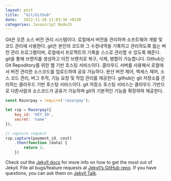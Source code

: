 ```yaml
---
layout: post
title:  "Git/Github"
date:   2022-11-28 21:03:36 +0530
categories: Javascript NodeJS
---
```

Git은 오픈 소스 버전 관리 시스템이다. 로컬에서 버전을 관리하며 소프트웨어 개발 및 코드 관리에 사용한다. git은 본인의 코드와 그 수정내역을 기록하고 관리하도록 돕는 버전 관리 프로그램이며, 로컬에서 프로젝트의 기록을 스스로 관리할 수 있도록 해준다. git을 통해 브랜치를 생성하고 이전 브랜치로 복구, 삭제, 병합이 가능합니다. Github는 Git Repoditory를 위한 웹 기반 호스팅 서비스이다. 클라우드 서버를 사용해서 로컬에서 버전 관리한 소스코드를 업로드하여 공유 가능하다. 분산 버전 제어, 액세스 제어, 소스 코드 관리, 버그 추적, 기능 요청 및 작업 관리를 제공한다. github는 git 저장소를 관리하는 클라우드 기반 호스팅 서비스이다. git 저장소 호스팅 서비스는 클라우드 기반으로 다른사람과 소스코드가 공유가 가능하며 git의 기본적인 기능을 확장하여 제공한다.
```javascript
const Razorpay = require('razorpay');

let rzp = Razorpay({
	key_id: 'KEY_ID',
	secret: 'name'
});

// capture request
rzp.capture(payment_id, cost)
	.then(function (data) {
		return 2;
	})
```

Check out the [Jekyll docs][jekyll-docs] for more info on how to get the most out of Jekyll. File all bugs/feature requests at [Jekyll’s GitHub repo][jekyll-gh]. If you have questions, you can ask them on [Jekyll Talk][jekyll-talk].

[jekyll-docs]: https://jekyllrb.com/docs/home
[jekyll-gh]:   https://github.com/jekyll/jekyll
[jekyll-talk]: https://talk.jekyllrb.com/
